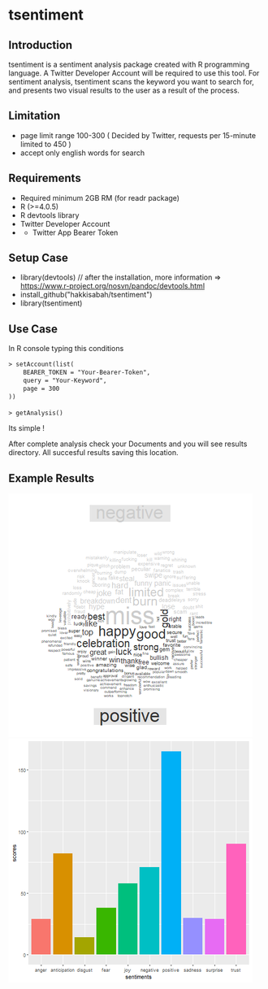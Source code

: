 # tsentiment

## Introduction
tsentiment is a sentiment analysis package created with R programming language.
A Twitter Developer Account will be required to use this tool.
For sentiment analysis, tsentiment scans the keyword you want to search for, and presents two visual results to the user as a result of the process.

## Limitation
- page limit range 100-300 ( Decided by Twitter, requests per 15-minute limited to 450 )
- accept only english words for search

## Requirements
- Required minimum 2GB RM (for readr package)
- R (>=4.0.5)
- R devtools library
- Twitter Developer Account
- - Twitter App Bearer Token

## Setup Case
- library(devtools) // after the installation, more information => https://www.r-project.org/nosvn/pandoc/devtools.html
- install_github("hakkisabah/tsentiment")
- library(tsentiment)

## Use Case
In R console typing this conditions
```
> setAccount(list(
    BEARER_TOKEN = "Your-Bearer-Token",
    query = "Your-Keyword",
    page = 300
))

> getAnalysis()

```

Its simple !

After complete analysis check your Documents and you will see results directory. All succesful results saving this location.

## Example Results
![SetupIndex](AnalysedComparisonCloud.png)
![SetupIndex](AnalysedBarPlot.png)
